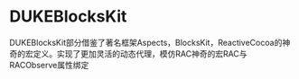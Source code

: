# DUKEBlocksKit
DUKEBlocksKit部分借鉴了著名框架Aspects，BlocksKit，ReactiveCocoa的神奇的宏定义。实现了更加灵活的动态代理，模仿RAC神奇的宏RAC与RACObserve属性绑定
